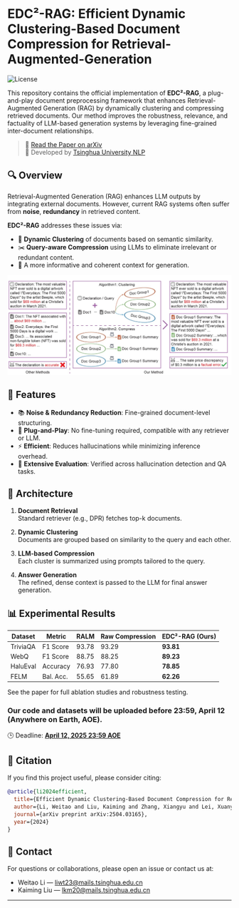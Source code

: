 


# EDC²-RAG: Efficient Dynamic Clustering-Based Document Compression for Retrieval-Augmented-Generation

![License](https://img.shields.io/badge/license-MIT-blue.svg)

This repository contains the official implementation of **EDC²-RAG**, a plug-and-play document preprocessing framework that enhances Retrieval-Augmented Generation (RAG) by dynamically clustering and compressing retrieved documents. Our method improves the robustness, relevance, and factuality of LLM-based generation systems by leveraging fine-grained inter-document relationships.

> 📄 [Read the Paper on arXiv](https://arxiv.org/abs/2504.03165)  
> 🔬 Developed by [Tsinghua University NLP](https://github.com/thunlp)

## 🔍 Overview

Retrieval-Augmented Generation (RAG) enhances LLM outputs by integrating external documents. However, current RAG systems often suffer from **noise**, **redundancy** in retrieved content.

**EDC²-RAG** addresses these issues via:
- 🔗 **Dynamic Clustering** of documents based on semantic similarity.
- ✂️ **Query-aware Compression** using LLMs to eliminate irrelevant or redundant content.
- 🧠 A more informative and coherent context for generation.

![Overview](pictures/overview.jpg)

## 🚀 Features

- 📚 **Noise & Redundancy Reduction**: Fine-grained document-level structuring.
- 🧩 **Plug-and-Play**: No fine-tuning required, compatible with any retriever or LLM.
- ⚡ **Efficient**: Reduces hallucinations while minimizing inference overhead.
- 🧪 **Extensive Evaluation**: Verified across hallucination detection and QA tasks.

## 🧱 Architecture

1. **Document Retrieval**  
   Standard retriever (e.g., DPR) fetches top-k documents.

2. **Dynamic Clustering**  
   Documents are grouped based on similarity to the query and each other.

3. **LLM-based Compression**  
   Each cluster is summarized using prompts tailored to the query.

4. **Answer Generation**  
   The refined, dense context is passed to the LLM for final answer generation.

## 📊 Experimental Results

| Dataset        | Metric    | RALM | Raw Compression | EDC²-RAG (Ours) |
|----------------|-----------|------|------------------|------------------|
| TriviaQA       | F1 Score  | 93.78 | 93.29           | **93.81**        |
| WebQ           | F1 Score  | 88.75 | 88.25           | **89.23**        |
| HaluEval       | Accuracy  | 76.93 | 77.80           | **78.85**        |
| FELM           | Bal. Acc. | 55.65 | 61.89           | **62.26**        |

See the paper for full ablation studies and robustness testing.

### Our code and datasets will be uploaded before 23:59, April 12 (Anywhere on Earth, AOE).
🕒 Deadline: **[April 12, 2025 23:59 AOE](https://www.timeanddate.com/worldclock/fixedtime.html?msg=Deadline&iso=20250412T2359&p1=1440)**  

## 📄 Citation

If you find this project useful, please consider citing:

```bibtex
@article{li2024efficient,
  title={Efficient Dynamic Clustering-Based Document Compression for Retrieval-Augmented-Generation},
  author={Li, Weitao and Liu, Kaiming and Zhang, Xiangyu and Lei, Xuanyu and Ma, Weizhi and Liu, Yang},
  journal={arXiv preprint arXiv:2504.03165},
  year={2024}
}
```

## 🧠 Contact

For questions or collaborations, please open an issue or contact us at:

- Weitao Li — liwt23@mails.tsinghua.edu.cn
- Kaiming Liu — lkm20@mails.tsinghua.edu.cn

---
